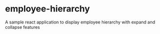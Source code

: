 # employee-hierarchy
A sample react application to display employee hierarchy with expand and collapse features
